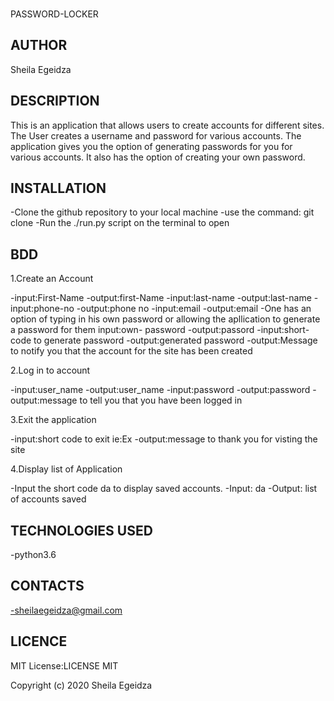 ###  
PASSWORD-LOCKER

## AUTHOR
Sheila Egeidza

## DESCRIPTION
This is an application that allows users to create accounts for different sites. The User creates a username and password for various accounts. The application gives you the option of generating passwords for you for various accounts. It also has the option of creating your own password. 

## INSTALLATION
-Clone the github repository to your local machine
-use the command: git clone 
-Run the ./run.py script on the terminal to open

## BDD
1.Create an Account

-input:First-Name
-output:first-Name
-input:last-name
-output:last-name
-input:phone-no
-output:phone no
-input:email
-output:email
-One has an option of typing in his own password or    allowing the apllication to generate a password for them
  input:own- password
-output:passord
-input:short-code to generate password
-output:generated password
-output:Message to notify you that the account for the site has been created

2.Log in to account

-input:user_name
-output:user_name
-input:password
-output:password
-output:message to tell you that you have been logged in

3.Exit the application

-input:short code to exit ie:Ex
-output:message to thank you for visting the site

4.Display list of Application

-Input the short code da to display saved accounts.
-Input: da
-Output: list of accounts saved

## TECHNOLOGIES USED
-python3.6

## CONTACTS
-sheilaegeidza@gmail.com


## LICENCE
MIT License:LICENSE MIT

Copyright (c) 2020 Sheila Egeidza

